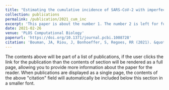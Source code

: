 ```yaml
---
title: "Estimating the cumulative incidence of SARS-CoV-2 with imperfect serological tests: Exploiting cutoff-free approaches"
collection: publications
permalink: /publication/2021_cum_inc
excerpt: 'This paper is about the number 1. The number 2 is left for future work.'
date: 2021-02-26
venue: 'PLOS Computational Biology'
paperurl: 'https://doi.org/10.1371/journal.pcbi.1008728'
citation: 'Bouman, JA, Riou, J, Bonhoeffer, S, Regoes, RR (2021). &quot;Estimating the cumulative incidence of SARS-CoV-2 with imperfect serological tests: Exploiting cutoff-free approaches&quot; <i>PLOS Computational Biology</i>. 17(2), e1008728.'
---
```


The contents above will be part of a list of publications, if the user clicks the link for the publication than the contents of section will be rendered as a full page, allowing you to provide more information about the paper for the reader. When publications are displayed as a single page, the contents of the above "citation" field will automatically be included below this section in a smaller font.
